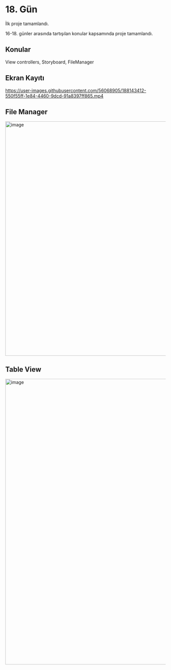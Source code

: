 # 18. Gün

İlk proje tamamlandı.

16-18. günler arasında tartışılan konular kapsamında proje tamamlandı.

## Konular

View controllers, Storyboard, FileManager

## Ekran Kayıtı

https://user-images.githubusercontent.com/56068905/188143412-550f55ff-1e84-4460-9dcd-91a8397ff865.mp4

## File Manager

<img width="733" alt="image" src="https://user-images.githubusercontent.com/56068905/188556837-1a3f783b-3fcc-4181-a724-844041878086.png">

## Table View

<img width="893" alt="image" src="https://user-images.githubusercontent.com/56068905/188556875-4e4cf33f-b74e-4a46-a80e-016c976edd4b.png">

